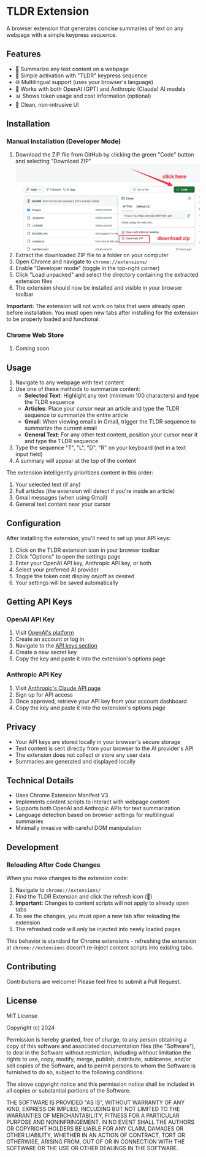 # TLDR Extension

A browser extension that generates concise summaries of text on any webpage with a simple keypress sequence.

## Features

- 📝 Summarize any text content on a webpage
- 🔑 Simple activation with "TLDR" keypress sequence
- 🌐 Multilingual support (uses your browser's language)
- 🔄 Works with both OpenAI (GPT) and Anthropic (Claude) AI models
- 📊 Shows token usage and cost information (optional)
- 🌟 Clean, non-intrusive UI

## Installation

### Manual Installation (Developer Mode)

1. Download the ZIP file from GitHub by clicking the green "Code" button and selecting "Download ZIP"
   ![Download ZIP](/images/CleanShot%202025-03-15%20at%2010.10.14%202.png)
2. Extract the downloaded ZIP file to a folder on your computer
3. Open Chrome and navigate to `chrome://extensions/`
4. Enable "Developer mode" (toggle in the top-right corner)
5. Click "Load unpacked" and select the directory containing the extracted extension files
6. The extension should now be installed and visible in your browser toolbar

**Important:** The extension will not work on tabs that were already open before installation. You must open new tabs after installing for the extension to be properly loaded and functional.

### Chrome Web Store

1. Coming soon

## Usage

1. Navigate to any webpage with text content
2. Use one of these methods to summarize content:
   - **Selected Text**: Highlight any text (minimum 100 characters) and type the TLDR sequence
   - **Articles**: Place your cursor near an article and type the TLDR sequence to summarize the entire article
   - **Gmail**: When viewing emails in Gmail, trigger the TLDR sequence to summarize the current email
   - **General Text**: For any other text content, position your cursor near it and type the TLDR sequence
3. Type the sequence "T", "L", "D", "R" on your keyboard (not in a text input field)
4. A summary will appear at the top of the content

The extension intelligently prioritizes content in this order:

1. Your selected text (if any)
2. Full articles (the extension will detect if you're inside an article)
3. Gmail messages (when using Gmail)
4. General text content near your cursor

## Configuration

After installing the extension, you'll need to set up your API keys:

1. Click on the TLDR extension icon in your browser toolbar
2. Click "Options" to open the settings page
3. Enter your OpenAI API key, Anthropic API key, or both
4. Select your preferred AI provider
5. Toggle the token cost display on/off as desired
6. Your settings will be saved automatically

## Getting API Keys

### OpenAI API Key

1. Visit [OpenAI's platform](https://platform.openai.com/)
2. Create an account or log in
3. Navigate to the [API keys section](https://platform.openai.com/account/api-keys)
4. Create a new secret key
5. Copy the key and paste it into the extension's options page

### Anthropic API Key

1. Visit [Anthropic's Claude API page](https://www.anthropic.com/product)
2. Sign up for API access
3. Once approved, retrieve your API key from your account dashboard
4. Copy the key and paste it into the extension's options page

## Privacy

- Your API keys are stored locally in your browser's secure storage
- Text content is sent directly from your browser to the AI provider's API
- The extension does not collect or store any user data
- Summaries are generated and displayed locally

## Technical Details

- Uses Chrome Extension Manifest V3
- Implements content scripts to interact with webpage content
- Supports both OpenAI and Anthropic APIs for text summarization
- Language detection based on browser settings for multilingual summaries
- Minimally invasive with careful DOM manipulation

## Development

### Reloading After Code Changes

When you make changes to the extension code:

1. Navigate to `chrome://extensions/`
2. Find the TLDR Extension and click the refresh icon (🔄)
3. **Important:** Changes to content scripts will not apply to already open tabs
4. To see the changes, you must open a new tab after reloading the extension
5. The refreshed code will only be injected into newly loaded pages

This behavior is standard for Chrome extensions - refreshing the extension at `chrome://extensions` doesn't re-inject content scripts into existing tabs.

## Contributing

Contributions are welcome! Please feel free to submit a Pull Request.

## License

MIT License

Copyright (c) 2024

Permission is hereby granted, free of charge, to any person obtaining a copy
of this software and associated documentation files (the "Software"), to deal
in the Software without restriction, including without limitation the rights
to use, copy, modify, merge, publish, distribute, sublicense, and/or sell
copies of the Software, and to permit persons to whom the Software is
furnished to do so, subject to the following conditions:

The above copyright notice and this permission notice shall be included in all
copies or substantial portions of the Software.

THE SOFTWARE IS PROVIDED "AS IS", WITHOUT WARRANTY OF ANY KIND, EXPRESS OR
IMPLIED, INCLUDING BUT NOT LIMITED TO THE WARRANTIES OF MERCHANTABILITY,
FITNESS FOR A PARTICULAR PURPOSE AND NONINFRINGEMENT. IN NO EVENT SHALL THE
AUTHORS OR COPYRIGHT HOLDERS BE LIABLE FOR ANY CLAIM, DAMAGES OR OTHER
LIABILITY, WHETHER IN AN ACTION OF CONTRACT, TORT OR OTHERWISE, ARISING FROM,
OUT OF OR IN CONNECTION WITH THE SOFTWARE OR THE USE OR OTHER DEALINGS IN THE
SOFTWARE.
